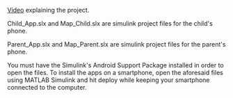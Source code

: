 [Video](https://youtu.be/cZvXqqwKNAc) explaining the project.                                                       

Child_App.slx and Map_Child.slx are simulink project files for the child's phone.

Parent_App.slx and Map_Parent.slx are simulink project files for the parent's phone.

You must have the Simulink's Android Support Package installed in order to open the files.
To install the apps on a smartphone, open the aforesaid files using MATLAB Simulink and hit deploy while keeping your smartphone connected to the computer.
